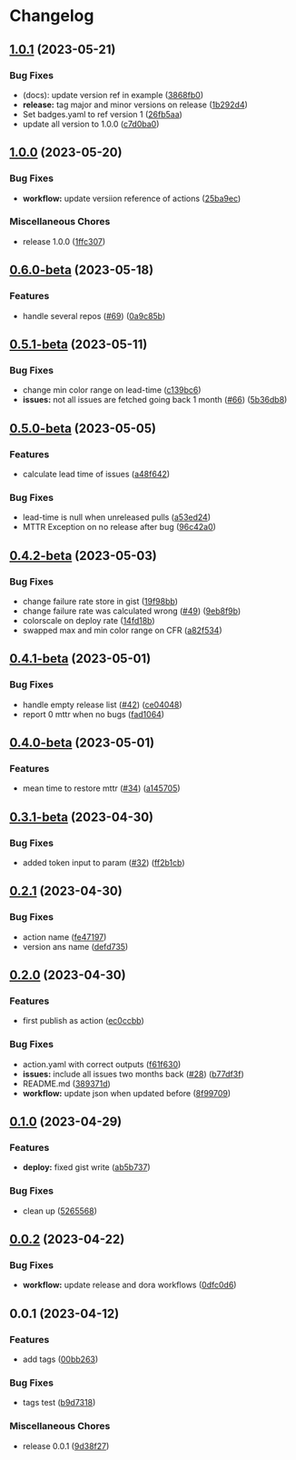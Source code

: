 # Changelog

## [1.0.1](https://github.com/stenjo/devops-metrics-action/compare/v1.0.0...v1.0.1) (2023-05-21)


### Bug Fixes

* (docs): update version ref in example ([3868fb0](https://github.com/stenjo/devops-metrics-action/commit/3868fb0517ff77af21dbd9c4025c80ae41416274))
* **release:** tag major and minor versions on release ([1b292d4](https://github.com/stenjo/devops-metrics-action/commit/1b292d4dfbd4a129873548a74cb0143f2adfa5d6))
* Set badges.yaml to ref version 1 ([26fb5aa](https://github.com/stenjo/devops-metrics-action/commit/26fb5aa75342ae40ed1ae3389bee43bffaf2bc41))
* update all version to 1.0.0 ([c7d0ba0](https://github.com/stenjo/devops-metrics-action/commit/c7d0ba0d0084cb2badfd39a4a976382db8dbc88f))

## [1.0.0](https://github.com/stenjo/devops-metrics-action/compare/v0.6.0-beta...v1.0.0) (2023-05-20)


### Bug Fixes

* **workflow:** update versiion reference of actions ([25ba9ec](https://github.com/stenjo/devops-metrics-action/commit/25ba9eca29382cc04fe502de26ffdf6d1e0d1b40))


### Miscellaneous Chores

* release 1.0.0 ([1ffc307](https://github.com/stenjo/devops-metrics-action/commit/1ffc3073f9ea241bb2cba6572ff3cffe9b014906))

## [0.6.0-beta](https://github.com/stenjo/devops-metrics-action/compare/v0.5.1-beta...v0.6.0-beta) (2023-05-18)


### Features

* handle several repos ([#69](https://github.com/stenjo/devops-metrics-action/issues/69)) ([0a9c85b](https://github.com/stenjo/devops-metrics-action/commit/0a9c85b62e6a94ce86b85933f8486a6917c7269b))

## [0.5.1-beta](https://github.com/stenjo/devops-metrics-action/compare/v0.5.0-beta...v0.5.1-beta) (2023-05-11)


### Bug Fixes

* change min color range on lead-time ([c139bc6](https://github.com/stenjo/devops-metrics-action/commit/c139bc692b37ba3954f1e8fde282e5faa52b0e38))
* **issues:** not all issues are fetched going back 1 month ([#66](https://github.com/stenjo/devops-metrics-action/issues/66)) ([5b36db8](https://github.com/stenjo/devops-metrics-action/commit/5b36db871a2251c9aff41054dda03ef0d8b7f0d2))

## [0.5.0-beta](https://github.com/stenjo/devops-metrics-action/compare/v0.4.2-beta...v0.5.0-beta) (2023-05-05)


### Features

* calculate lead time of issues ([a48f642](https://github.com/stenjo/devops-metrics-action/commit/a48f6423b8079f62801b1bcb39416eaefb3b5a39))


### Bug Fixes

* lead-time is null when unreleased pulls ([a53ed24](https://github.com/stenjo/devops-metrics-action/commit/a53ed243ba337f70f5f93039b8a9610c99861356))
* MTTR Exception on no release after bug ([96c42a0](https://github.com/stenjo/devops-metrics-action/commit/96c42a0fbb54ba9fc6a9b73caea9a1cab75c6064))

## [0.4.2-beta](https://github.com/stenjo/devops-metrics-action/compare/v0.4.1-beta...v0.4.2-beta) (2023-05-03)


### Bug Fixes

* change failure rate store in gist ([19f98bb](https://github.com/stenjo/devops-metrics-action/commit/19f98bbde299c118e0485d07f123acf71a9f9e36))
* change failure rate was calculated wrong ([#49](https://github.com/stenjo/devops-metrics-action/issues/49)) ([9eb8f9b](https://github.com/stenjo/devops-metrics-action/commit/9eb8f9b4baeb17a49224ae5b21dab6d08078584c))
* colorscale on deploy rate ([14fd18b](https://github.com/stenjo/devops-metrics-action/commit/14fd18b70946c60dd1ae070059be54cd93fb07f0))
* swapped max and min color range on CFR ([a82f534](https://github.com/stenjo/devops-metrics-action/commit/a82f5340cbf29070290caa0fa1c23be44f18c23f))

## [0.4.1-beta](https://github.com/stenjo/devops-metrics-action/compare/v0.4.0-beta...v0.4.1-beta) (2023-05-01)


### Bug Fixes

* handle empty release list ([#42](https://github.com/stenjo/devops-metrics-action/issues/42)) ([ce04048](https://github.com/stenjo/devops-metrics-action/commit/ce040485974f9b17b4e70cc676d2f41211a906f5))
* report 0 mttr when no bugs ([fad1064](https://github.com/stenjo/devops-metrics-action/commit/fad1064456834164ea75f1dda44259a184339cd6))

## [0.4.0-beta](https://github.com/stenjo/devops-metrics-action/compare/v0.3.1-beta...v0.4.0-beta) (2023-05-01)


### Features

* mean time to restore mttr ([#34](https://github.com/stenjo/devops-metrics-action/issues/34)) ([a145705](https://github.com/stenjo/devops-metrics-action/commit/a145705c0d8a6c2331ffbda7652080e22a13d8ce))

## [0.3.1-beta](https://github.com/stenjo/devops-metrics-action/compare/v0.3.0-beta...v0.3.1-beta) (2023-04-30)


### Bug Fixes

* added token input to param ([#32](https://github.com/stenjo/devops-metrics-action/issues/32)) ([ff2b1cb](https://github.com/stenjo/devops-metrics-action/commit/ff2b1cbb473b7616e2055561882e66f94102ec65))

## [0.2.1](https://github.com/stenjo/devops-metrics-action/compare/v0.2.0...v0.2.1) (2023-04-30)


### Bug Fixes

* action name ([fe47197](https://github.com/stenjo/devops-metrics-action/commit/fe47197c927d0beac003c0bdc7eeb6991f43a5aa))
* version ans name ([defd735](https://github.com/stenjo/devops-metrics-action/commit/defd7354072c3e7d750326cc23713a1238fadbad))

## [0.2.0](https://github.com/stenjo/devops-metrics-action/compare/v0.1.0...v0.2.0) (2023-04-30)


### Features

* first publish as action ([ec0ccbb](https://github.com/stenjo/devops-metrics-action/commit/ec0ccbbfef5d62657d9ff3e5db9070bb1089c957))


### Bug Fixes

* action.yaml with correct outputs ([f61f630](https://github.com/stenjo/devops-metrics-action/commit/f61f6309f831d5f5d07d494f23e90445f2402fd7))
* **issues:** include all issues two months back ([#28](https://github.com/stenjo/devops-metrics-action/issues/28)) ([b77df3f](https://github.com/stenjo/devops-metrics-action/commit/b77df3f1c470216904c792eac2d0bbbdbd959e21))
* README.md ([389371d](https://github.com/stenjo/devops-metrics-action/commit/389371db595eb5145c9a70577546f97913d360dd))
* **workflow:** update json when updated before ([8f99709](https://github.com/stenjo/devops-metrics-action/commit/8f997097aeb75e73d9063452f97c2f5f3cd21d5d))

## [0.1.0](https://github.com/stenjo/dora/compare/v0.0.2...v0.1.0) (2023-04-29)


### Features

* **deploy:** fixed gist write ([ab5b737](https://github.com/stenjo/dora/commit/ab5b73791ef2d3247038a4c0b7f4afc573a9fc80))


### Bug Fixes

* clean up ([5265568](https://github.com/stenjo/dora/commit/5265568661241b8be64cf7df2ea455ba736908ee))

## [0.0.2](https://github.com/stenjo/dora/compare/v0.0.1...v0.0.2) (2023-04-22)


### Bug Fixes

* **workflow:** update release and dora workflows ([0dfc0d6](https://github.com/stenjo/dora/commit/0dfc0d61c946b28808aa9d5a9dae1e34b312b2dc))

## 0.0.1 (2023-04-12)


### Features

* add tags ([00bb263](https://github.com/stenjo/dora/commit/00bb2635dd6f1ba48d4ddd60495a4ff7571c1452))


### Bug Fixes

* tags test ([b9d7318](https://github.com/stenjo/dora/commit/b9d7318893d5dc66c9ea5549507788d88f3bc406))


### Miscellaneous Chores

* release 0.0.1 ([9d38f27](https://github.com/stenjo/dora/commit/9d38f275d29ae453b733a3b365c46217ad8088ef))
